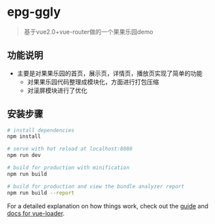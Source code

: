 # epg-ggly

> 基于vue2.0+vue-router做的一个果果乐园demo

## 功能说明

- 主要是对果果乐园的首页，展示页，详情页，播放页实现了简单的功能
    - 对果果乐园代码整理成模块化，方面进行打包压缩
    - 对滚屏模块进行了优化

## 安装步骤

``` bash
# install dependencies
npm install

# serve with hot reload at localhost:8080
npm run dev

# build for production with minification
npm run build

# build for production and view the bundle analyzer report
npm run build --report
```

For a detailed explanation on how things work, check out the [guide](http://vuejs-templates.github.io/webpack/) and [docs for vue-loader](http://vuejs.github.io/vue-loader).
